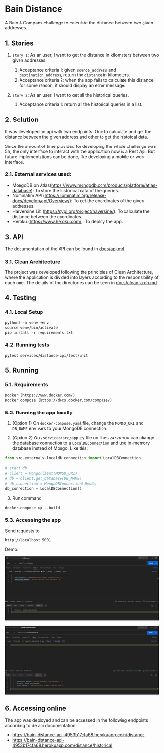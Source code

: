 # Bain Distance

A Bain & Company challenge to calculate the distance between two given addresses.

## 1. Stories
1. `story 1`: As an user, I want to get the distance in kilometers between two given addresses.
   1. Acceptance criteria 1: given `source_address` and `destination_address`, return the `distance` in kilometers.
   2. Acceptance criteria 2: when the app fails to calculate this distance for some reason, it should display an error message.


2. `story 2`: As an user, I want to get all the historical queries.
   1. Acceptance criteria 1: return all the historical queries in a list.

## 2. Solution
It was developed an api with two endpoints. One to calculate and get the distance between the given address and other to get the histoical data.

Since the amount of time provided for developing the whole challenge was 5h, the only interface to interact with the application now is a Rest Api. But future implementations can be done, like developing a mobile or web interface.

### 2.1. External services used:
- MongoDB on Atlas(https://www.mongodb.com/products/platform/atlas-database): To store the historical data of the queries.
- Nominatim API (https://nominatim.org/release-docs/develop/api/Overview/): To get the coordinates of the given addresses.
- Harversine Lib (https://pypi.org/project/haversine/): To calculate the distance between the coordinates.
- Heroku (https://www.heroku.com/): To deploy the app.

## 3. API
The documentation of the API can be found in [docs/api.md](docs/api.md)

### 3.1. Clean Architecture
The project was developed following the principles of Clean Architecture, where the application is divided into layers according to the responsibility of each one. The details of the directories can be seen in [docs/clean-arch.md](docs/clean-arch.md)

## 4. Testing

### 4.1. Local Setup

```shell
python3 -m venv venv
source venv/bin/activate
pip install -r requirements.txt
```

### 4.2. Running tests

```shell
pytest services/distance-api/test/unit
```

## 5. Running
### 5.1. Requirements
```
Docker (https://www.docker.com/)
Docker compose (https://docs.docker.com/compose/)
```

### 5.2. Running the app locally

1. (Option 1) On `docker-compose.yaml` file, change the `MONGO_URI` and `DB_NAME` env vars to your MongoDB connection.

2. (Option 2) On `/services/src/app.py` file on lines `24:26` you can change the database connection to a `LocalDBConnection` and use in-memory database instead of Mongo. Like this:

```python
from src.externals.localdb_connection import LocalDBConnection

# start db
# client = MongoClient(MONGO_URI)
# db = client.get_database(DB_NAME)
# db_connection = MongoDBConnection(db=db)
db_connection = LocalDBConnection()
```

3. Run command
```shell
docker-compose up --build
```

### 5.3. Accessing the app

Send requests to
```
http://localhost:5001
```

Demo:

![Demo 01](docs/img/demo.png)

![Demo 02](docs/img/demo02.png)


## 6. Accessing online

The app was deployed and can be accessed in the following endpoints according to de api documentation:
- https://bain-distance-api-4953b17cfa68.herokuapp.com/distance
- https://bain-distance-api-4953b17cfa68.herokuapp.com/distance/historical
